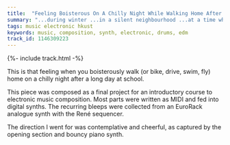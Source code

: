 ```yaml
---
title:  "Feeling Boisterous On A Chilly Night While Walking Home After A Long Day At School"
summary: "...during winter ...in a silent neighbourhood ...at a time when you have the entire road to yourself."
tags: music electronic hkust
keywords: music, composition, synth, electronic, drums, edm
track_id: 1146309223
---
```


{%- include track.html -%}

This is that feeling when you boisterously walk (or bike, drive, swim, fly) home on a chilly night after a long day at school.

This piece was composed as a final project for an introductory course to electronic music composition. Most parts were written as MIDI and fed into digital synths. The recurring bleeps were collected from an EuroRack analogue synth with the René sequencer.

The direction I went for was contemplative and cheerful, as captured by the opening section and bouncy piano synth.

